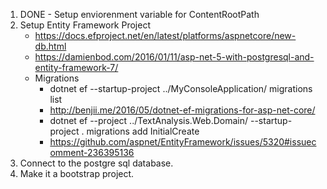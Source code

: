 1. DONE - Setup enviorenment variable for ContentRootPath
2. Setup Entity Framework Project
    * https://docs.efproject.net/en/latest/platforms/aspnetcore/new-db.html
    * https://damienbod.com/2016/01/11/asp-net-5-with-postgresql-and-entity-framework-7/
    - Migrations
        * dotnet ef --startup-project ../MyConsoleApplication/ migrations list
        * http://benjii.me/2016/05/dotnet-ef-migrations-for-asp-net-core/
        * dotnet ef --project ../TextAnalysis.Web.Domain/ --startup-project . migrations add InitialCreate
        * https://github.com/aspnet/EntityFramework/issues/5320#issuecomment-236395136
3. Connect to the postgre sql database.
4. Make it a bootstrap project.